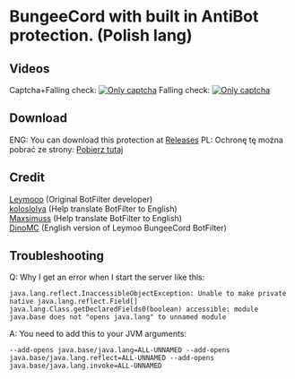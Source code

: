 BungeeCord with built in AntiBot protection. (Polish lang)
==========

Videos
--------
Captcha+Falling check:
[![Only captcha](https://i.ytimg.com/vi/S27EbttIG-8/1.jpg)](https://youtu.be/S27EbttIG-8)
Falling check:
[![Only captcha](https://i.ytimg.com/vi/23O16oJyvl8/1.jpg)](https://youtu.be/23O16oJyvl8)

Download
--------

ENG:
You can download this protection at [Releases](https://github.com/DionaMC/BungeeCord-BotFilter-ENG/releases/)
PL:
Ochronę tę można pobrać ze strony: [Pobierz tutaj](https://github.com/WejsoneKK/BungeeCord-BotFilter/releases/)



Credit
--------
[Leymooo](https://github.com/Leymooo) (Original BotFilter developer)<br>
[koloslolya](https://github.com/SleepyKolosLolya) (Help translate BotFilter to English)<br>
[Maxsimuss](https://github.com/Maxsimuss) (Help translate BotFilter to English)<br>
[DinoMC](https://github.com/DionaMC/BungeeCord-BotFilter-ENG/releases/) (English version of Leymoo BungeeCord BotFilter)

Troubleshooting
--------
Q: Why I get an error when I start the server like this:
```
java.lang.reflect.InaccessibleObjectException: Unable to make private native java.lang.reflect.Field[] java.lang.Class.getDeclaredFields0(boolean) accessible: module java.base does not "opens java.lang" to unnamed module
```

A: You need to add this to your JVM arguments:
```
--add-opens java.base/java.lang=ALL-UNNAMED --add-opens java.base/java.lang.reflect=ALL-UNNAMED --add-opens java.base/java.lang.invoke=ALL-UNNAMED
```
